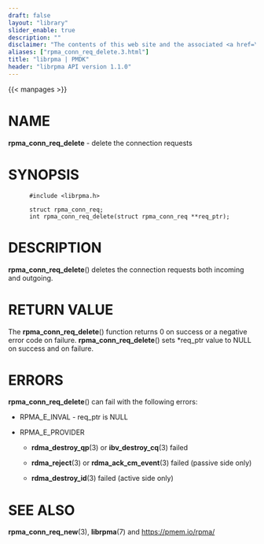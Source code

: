 ```yaml
---
draft: false
layout: "library"
slider_enable: true
description: ""
disclaimer: "The contents of this web site and the associated <a href=\"https://github.com/pmem\">GitHub repositories</a> are BSD-licensed open source."
aliases: ["rpma_conn_req_delete.3.html"]
title: "librpma | PMDK"
header: "librpma API version 1.1.0"
---
```

{{< manpages >}}

[comment]: <> (SPDX-License-Identifier: BSD-3-Clause)
[comment]: <> (Copyright 2020-2022, Intel Corporation)

# NAME

**rpma_conn_req_delete** - delete the connection requests

# SYNOPSIS

          #include <librpma.h>

          struct rpma_conn_req;
          int rpma_conn_req_delete(struct rpma_conn_req **req_ptr);

# DESCRIPTION

**rpma_conn_req_delete**() deletes the connection requests both incoming
and outgoing.

# RETURN VALUE

The **rpma_conn_req_delete**() function returns 0 on success or a
negative error code on failure. **rpma_conn_req_delete**() sets
\*req_ptr value to NULL on success and on failure.

# ERRORS

**rpma_conn_req_delete**() can fail with the following errors:

-   RPMA_E\_INVAL - req_ptr is NULL

-   RPMA_E\_PROVIDER

    -   **rdma_destroy_qp**(3) or **ibv_destroy_cq**(3) failed

    -   **rdma_reject**(3) or **rdma_ack_cm_event**(3) failed (passive
        side only)

    -   **rdma_destroy_id**(3) failed (active side only)

# SEE ALSO

**rpma_conn_req_new**(3), **librpma**(7) and https://pmem.io/rpma/
